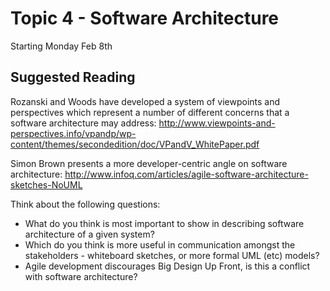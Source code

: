 # Topic 4 - Software Architecture

Starting Monday Feb 8th

## Suggested Reading

Rozanski and Woods have developed a system of viewpoints and perspectives which represent a number of different concerns that a software architecture may address: http://www.viewpoints-and-perspectives.info/vpandp/wp-content/themes/secondedition/doc/VPandV_WhitePaper.pdf

Simon Brown presents a more developer-centric angle on software architecture:
http://www.infoq.com/articles/agile-software-architecture-sketches-NoUML


Think about the following questions:

- What do you think is most important to show in describing software architecture of a given system?
- Which do you think is more useful in communication amongst the stakeholders - whiteboard sketches, or more formal UML (etc) models?
- Agile development discourages Big Design Up Front, is this a conflict with software architecture?